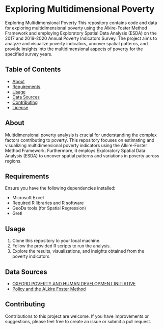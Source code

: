 # Exploring Multidimensional Poverty

Exploring Multidimensional Poverty
This repository contains code and data for exploring multidimensional poverty using the Alkire-Foster Method Framework and employing Exploratory Spatial Data Analysis (ESDA) on the 2017 and 2019-2020 Annual Poverty Indicators Survey. The project aims to analyze and visualize poverty indicators, uncover spatial patterns, and provide insights into the multidimensional aspects of poverty for the specified survey years.

## Table of Contents

- [About](#about)
- [Requirements](#requirements)
- [Usage](#usage)
- [Data Sources](#data-sources)
- [Contributing](#contributing)
- [License](#license)

## About

Multidimensional poverty analysis is crucial for understanding the complex factors contributing to poverty. This repository focuses on estimating and visualizing multidimensional poverty indicators using the Alkire-Foster Method Framework. Furthermore, it employs Exploratory Spatial Data Analysis (ESDA) to uncover spatial patterns and variations in poverty across regions.

## Requirements

Ensure you have the following dependencies installed:

- Microsoft Excel
- Required R libraries and R software
- GeoDa tools (for Spatial Regression)
- Gretl

## Usage

1. Clone this repository to your local machine.
2. Follow the provided R scripts to run the analysis.
3. Explore the results, visualizations, and insights obtained from the poverty indicators.

## Data Sources

- [OXFORD POVERTY AND HUMAN DEVELOPMENT INITIATIVE](https://ophi.org.uk/multidimensional-poverty-index/)
- [Policy and the ALkire Foster Method](https://ophi.org.uk/policy/alkire-foster-methodology/#:~:text=The%20Alkire%2DFoster%20(AF),measures%20adapted%20to%20specific%20contexts.)



## Contributing

Contributions to this project are welcome. If you have improvements or suggestions, please feel free to create an issue or submit a pull request.

